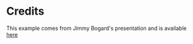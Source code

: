 # Credits

This example comes from Jimmy Bogard's presentation and is available [here](https://github.com/jbogard/presentations/)
